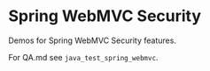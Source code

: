 Spring WebMVC Security
======================

Demos for Spring WebMVC Security features.

For QA.md see `java_test_spring_webmvc`.
